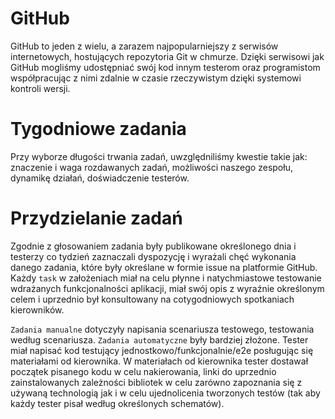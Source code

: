 # GitHub

GitHub to jeden z wielu, a zarazem najpopularniejszy z serwisów internetowych, hostujących repozytoria Git 
w chmurze. Dzięki serwisowi jak GitHub mogliśmy udostępniać swój kod innym testerom oraz programistom
współpracując z nimi zdalnie w czasie rzeczywistym dzięki systemowi kontroli wersji. 

# Tygodniowe zadania

Przy wyborze długości trwania zadań, uwzględniliśmy kwestie takie jak: znaczenie i waga rozdawanych zadań,
możliwości naszego zespołu, dynamikę działań, doświadczenie testerów.

# Przydzielanie zadań

Zgodnie z głosowaniem zadania były publikowane określonego dnia i testerzy co tydzień zaznaczali dyspozycję
i wyrażali chęć wykonania danego zadania, które były określane w formie issue na platformie GitHub. Każdy `task`
w założeniach miał na celu płynne i natychmiastowe testowanie wdrażanych funkcjonalności aplikacji, miał swój 
opis z wyraźnie określonym celem i uprzednio był konsultowany na cotygodniowych spotkaniach kierowników. 

`Zadania manualne` dotyczyły napisania scenariusza testowego, testowania według scenariusza. `Zadania automatyczne`
były bardziej złożone. Tester miał napisać kod testujący jednostkowo/funkcjonalnie/e2e posługując się materiałami 
od kierownika. W materiałach od kierownika tester dostawał początek pisanego kodu w celu nakierowania, linki 
do uprzednio zainstalowanych zależności bibliotek w celu zarówno zapoznania się z używaną technologią jak i 
w celu ujednolicenia tworzonych testów (tak aby każdy tester pisał według określonych schematów).